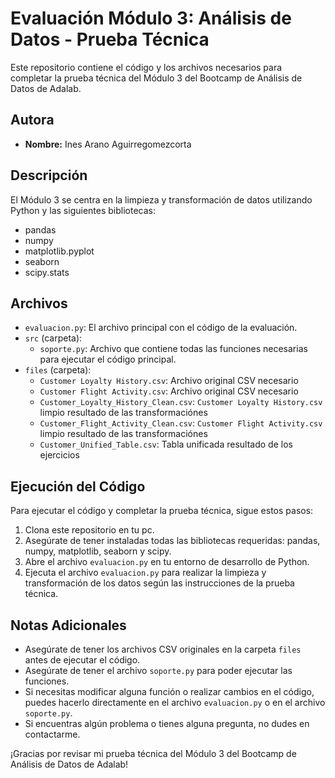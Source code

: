 # Evaluación Módulo 3: Análisis de Datos - Prueba Técnica

Este repositorio contiene el código y los archivos necesarios para completar la prueba técnica del Módulo 3 del Bootcamp de Análisis de Datos de Adalab.

## Autora
- **Nombre:** Ines Arano Aguirregomezcorta

## Descripción
El Módulo 3 se centra en la limpieza y transformación de datos utilizando Python y las siguientes bibliotecas:
- pandas
- numpy
- matplotlib.pyplot
- seaborn
- scipy.stats

## Archivos 
- `evaluacion.py`: El archivo principal con el código de la evaluación.
- `src` (carpeta):
    - `soporte.py`: Archivo que contiene todas las funciones necesarias para ejecutar el código principal.
- `files` (carpeta):
    - `Customer Loyalty History.csv`: Archivo original CSV necesario
    - `Customer Flight Activity.csv`: Archivo original CSV necesario
    - `Customer_Loyalty_History_Clean.csv`: `Customer Loyalty History.csv` limpio resultado de las transformaciónes
    - `Customer_Flight_Activity_Clean.csv`: `Customer Flight Activity.csv` limpio resultado de las transformaciónes
    - `Customer_Unified_Table.csv`: Tabla unificada resultado de los ejercicios


## Ejecución del Código
Para ejecutar el código y completar la prueba técnica, sigue estos pasos:
1. Clona este repositorio en tu pc.
2. Asegúrate de tener instaladas todas las bibliotecas requeridas: pandas, numpy, matplotlib, seaborn y scipy. 
3. Abre el archivo `evaluacion.py` en tu entorno de desarrollo de Python.
4. Ejecuta el archivo `evaluacion.py` para realizar la limpieza y transformación de los datos según las instrucciones de la prueba técnica.

## Notas Adicionales
- Asegúrate de tener los archivos CSV originales en la carpeta `files` antes de ejecutar el código.
- Asegúrate de tener el archivo `soporte.py` para poder ejecutar las funciones.
- Si necesitas modificar alguna función o realizar cambios en el código, puedes hacerlo directamente en el archivo `evaluacion.py` o en el archivo `soporte.py`.
- Si encuentras algún problema o tienes alguna pregunta, no dudes en contactarme.

¡Gracias por revisar mi prueba técnica del Módulo 3 del Bootcamp de Análisis de Datos de Adalab!
